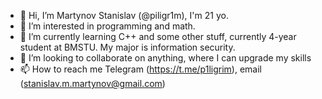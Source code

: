 - 👋 Hi, I’m Martynov Stanislav (@piligr1m), I'm 21 yo. 
- 👀 I’m interested in programming and math.
- 🌱 I’m currently learning C++ and some other stuff, currently 4-year student at BMSTU. My major is information security.
- 💞️ I’m looking to collaborate on anything, where I can upgrade my skills
- 📫 How to reach me Telegram (https://t.me/p1ligrim), email (stanislav.m.martynov@gmail.com)

<!---
piligr1m/piligr1m is a ✨ special ✨ repository because its `README.md` (this file) appears on your GitHub profile.
You can click the Preview link to take a look at your changes.
--->
